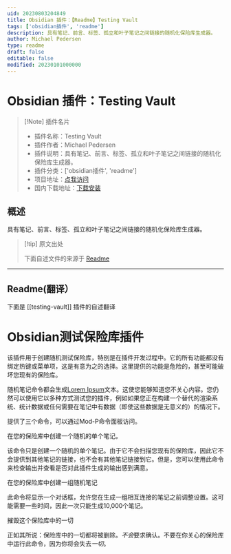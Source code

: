 ```yaml
---
uid: 20230803204849
title: Obsidian 插件：【Readme】Testing Vault
tags: ['obsidian插件', 'readme']
description: 具有笔记、前言、标签、孤立和叶子笔记之间链接的随机化保险库生成器。
author: Michael Pedersen
type: readme
draft: false
editable: false
modified: 20230101000000
---
```


# Obsidian 插件：Testing Vault

> [!Note] 插件名片
> - 插件名称：Testing Vault
> - 插件作者：Michael Pedersen
> - 插件说明：具有笔记、前言、标签、孤立和叶子笔记之间链接的随机化保险库生成器。
> - 插件分类：['obsidian插件', 'readme']
> - 项目地址：[点我访问](https://github.com/pedersen/obsidian-testing-vault)
> - 国内下载地址：[下载安装](https://pkmer.cn/products/plugin/pluginMarket/?testing-vault)

## 概述

具有笔记、前言、标签、孤立和叶子笔记之间链接的随机化保险库生成器。



> [!tip] 原文出处
> 
>下面自述文件的来源于 [Readme](https://ghproxy.net/https://raw.githubusercontent.com/pedersen/obsidian-testing-vault/master/README.md)
> 

---

## Readme(翻译）

下面是 [[testing-vault]] 插件的自述翻译


# Obsidian测试保险库插件

该插件用于创建随机测试保险库，特别是在插件开发过程中。它的所有功能都没有绑定热键或菜单项，这是有意为之的选择。这里提供的功能是危险的，甚至可能破坏您现有的保险库。

随机笔记命令都会生成[Lorem Ipsum](https://www.lipsum.com/)文本。这使您能够知道您不关心内容。您仍然可以使用它以多种方式测试您的插件，例如如果您正在构建一个替代的渲染系统、统计数据或任何需要在笔记中有数据（即使这些数据是无意义的）的情况下。

提供了三个命令，可以通过Mod-P命令面板访问。

在您的保险库中创建一个随机的单个笔记。

该命令只是创建一个随机的单个笔记。由于它不会扫描您现有的保险库，因此它不会提供到其他笔记的链接，也不会有其他笔记链接到它。但是，您可以使用此命令来检查输出并查看是否对此插件生成的输出感到满意。

在您的保险库中创建一组随机笔记

此命令将显示一个对话框，允许您在生成一组相互连接的笔记之前调整设置。这可能需要一些时间，因此一次只能生成10,000个笔记。

摧毁这个保险库中的一切

正如其所说：保险库中的一切都将被删除。*不会*要求确认。不要在你关心的保险库中运行此命令，因为你将会失去*一切*。



